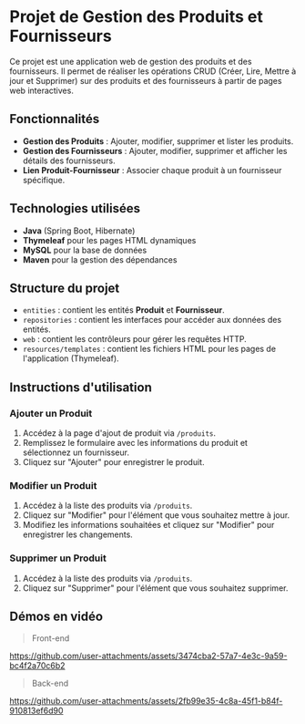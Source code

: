 # Projet de Gestion des Produits et Fournisseurs

Ce projet est une application web de gestion des produits et des fournisseurs. Il permet de réaliser les opérations CRUD (Créer, Lire, Mettre à jour et Supprimer) sur des produits et des fournisseurs à partir de pages web interactives.

## Fonctionnalités

- **Gestion des Produits** : Ajouter, modifier, supprimer et lister les produits.
- **Gestion des Fournisseurs** : Ajouter, modifier, supprimer et afficher les détails des fournisseurs.
- **Lien Produit-Fournisseur** : Associer chaque produit à un fournisseur spécifique.

## Technologies utilisées

- **Java** (Spring Boot, Hibernate)
- **Thymeleaf** pour les pages HTML dynamiques
- **MySQL** pour la base de données
- **Maven** pour la gestion des dépendances



## Structure du projet

- `entities` : contient les entités **Produit** et **Fournisseur**.
- `repositories` : contient les interfaces pour accéder aux données des entités.
- `web` : contient les contrôleurs pour gérer les requêtes HTTP.
- `resources/templates` : contient les fichiers HTML pour les pages de l'application (Thymeleaf).

## Instructions d'utilisation

### Ajouter un Produit

1. Accédez à la page d'ajout de produit via `/produits`.
2. Remplissez le formulaire avec les informations du produit et sélectionnez un fournisseur.
3. Cliquez sur "Ajouter" pour enregistrer le produit.

### Modifier un Produit

1. Accédez à la liste des produits via `/produits`.
2. Cliquez sur "Modifier" pour l'élément que vous souhaitez mettre à jour.
3. Modifiez les informations souhaitées et cliquez sur "Modifier" pour enregistrer les changements.

### Supprimer un Produit

1. Accédez à la liste des produits via `/produits`.
2. Cliquez sur "Supprimer" pour l'élément que vous souhaitez supprimer.

## Démos en vidéo

> Front-end



https://github.com/user-attachments/assets/3474cba2-57a7-4e3c-9a59-bc4f2a70c6b2

>Back-end



https://github.com/user-attachments/assets/2fb99e35-4c8a-45f1-b84f-910813ef6d90



